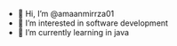 - 👋 Hi, I’m @amaanmirrza01
- 👀 I’m interested in software development
- 🌱 I’m currently learning in java

<!---
amaanmirrza01/amaanmirrza01 is a ✨ special ✨ repository because its `README.md` (this file) appears on your GitHub profile.
You can click the Preview link to take a look at your changes.
--->
